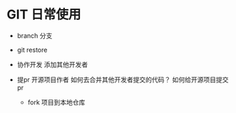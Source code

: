 # GIT 日常使用

- branch 分支
- git restore
- 协作开发
    添加其他开发者
- 提pr 
    开源项目作者 如何去合并其他开发者提交的代码？
    如何给开源项目提交pr

    - fork 项目到本地仓库
